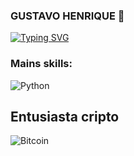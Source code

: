 ### GUSTAVO HENRIQUE 🙇
[![Typing SVG](https://readme-typing-svg.herokuapp.com/?color=1E90FF&size=35&center=true&vCenter=true&width=1000&lines=Olá,+Meu+nome+é+Gustavo+Henrique;Eu+tenho+22+anos;Sou+nativo+de+Recife;Data+Scientist;Seja+bem+vindo!+:%29)](https://git.io/typing-svg)

### Mains skills:
![Python](https://img.shields.io/badge/Python-14354C?style=for-the-badge&logo=python&logoColor=white)&nbsp;
## Entusiasta cripto
![Bitcoin](https://img.shields.io/badge/Bitcoin-000000?style=for-the-badge&logo=bitcoin&logoColor=white)&nbsp;

